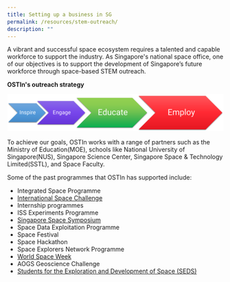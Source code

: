 ```yaml
---
title: Setting up a business in SG
permalink: /resources/stem-outreach/
description: ""
---
```

A vibrant and successful space ecosystem requires a talented and capable workforce to support the industry. As Singapore's national space office, one of our objectives is to support the development of Singapore’s future workforce through space-based STEM outreach.

**OSTIn's outreach strategy**

![Outreach strategy](/images/Outreach%20strategy%20infographic.png)

To achieve our goals, OSTIn works with a range of partners such as the Ministry of Education(MOE), schools like National University of Singapore(NUS), Singapore Science Center, Singapore Space & Technology Limited(SSTL), and Space Faculty.

Some of the past programmes that OSTIn has supported include:

- Integrated Space Programme
- [International Space Challenge](https://spacefaculty.asia/isc_2023/)
- Internship programmes
- ISS Experiments Programme
- [Singapore Space Symposium](http://singapore-space-symposium.org)
- Space Data Exploitation Programme
- Space Festival
- Space Hackathon
- Space Explorers Network Programme
- [World Space Week](https://www.worldspaceweek.org/)
- AOGS Geoscience Challenge
- [Students for the Exploration and Development of Space (SEDS)](https://www.facebook.com/SEDS-NTU-260694784859169/)